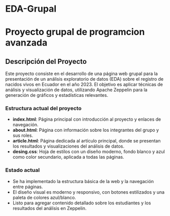 # EDA-Grupal
Proyecto grupal de programcion avanzada
=======

## Descripción del Proyecto

Este proyecto consiste en el desarrollo de una página web grupal para la presentación de un análisis exploratorio de datos (EDA) sobre el registro de nacidos vivos en Ecuador en el año 2023. El objetivo es aplicar técnicas de análisis y visualización de datos, utilizando Apache Zeppelin para la generación de gráficos y estadísticas relevantes.

### Estructura actual del proyecto
- **index.html**: Página principal con introducción al proyecto y enlaces de navegación.
- **about.html**: Página con información sobre los integrantes del grupo y sus roles.
- **article.html**: Página dedicada al artículo principal, donde se presentan los resultados y visualizaciones del análisis de datos.
- **desing.css**: Hoja de estilos con un diseño moderno, fondo blanco y azul como color secundario, aplicada a todas las páginas.

### Estado actual
- Se ha implementado la estructura básica de la web y la navegación entre páginas.
- El diseño visual es moderno y responsivo, con botones estilizados y una paleta de colores azul/blanco.
- Listo para agregar contenido detallado sobre los estudiantes y los resultados del análisis en Zeppelin.

